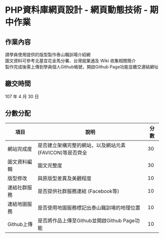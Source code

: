 <style>
    table{
        width: 100%;
    }
</style>
# PHP資料庫網頁設計 - 網頁動態技術 - 期中作業

## 作業內容
請學員使用提供的版型製作泰山職訓場介紹網  
圖文資料可參考北基宜花金馬分署、台灣就業通及 Wiki 收集相關簡介  
製作完成後需上傳到學員個人Github帳號，開啟Github Page功能並繳交連結網址  

## 繳交時間
107 年 4 月 30 日

## 分數分配

| 項目         | 說明                                                    | 分數 |
| ------------ | ------------------------------------------------------- | ---- |
| 網站完成度   | 是否建立架構完整的網站，以及網站元素(FAVICON)等是否齊全 | 30   |
| 圖文資料編輯 | 圖文完整度                                              | 30   |
| 版型修改     | 與原版型差異及美觀程度                                  | 10   |
| 連結社群服務 | 是否提供社群服務連結 (Facebook等)                       | 10   |
| 連結地圖服務 | 是否使用地圖服務標記出泰山職訓場的地理位置              | 10   |
| Github上傳   | 是否將作品上傳至Github並開啟Github Page功能             | 10   |
